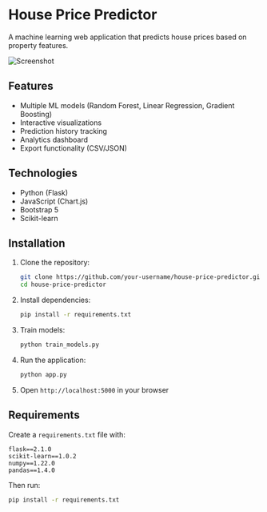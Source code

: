 # House Price Predictor

A machine learning web application that predicts house prices based on property features.

![Screenshot](screenshot.png) <!-- Add a screenshot later -->

## Features

- Multiple ML models (Random Forest, Linear Regression, Gradient Boosting)
- Interactive visualizations
- Prediction history tracking
- Analytics dashboard
- Export functionality (CSV/JSON)

## Technologies

- Python (Flask)
- JavaScript (Chart.js)
- Bootstrap 5
- Scikit-learn

## Installation

1. Clone the repository:
   ```bash
   git clone https://github.com/your-username/house-price-predictor.git
   cd house-price-predictor
   ```

2. Install dependencies:
   ```bash
   pip install -r requirements.txt
   ```

3. Train models:
   ```bash
   python train_models.py
   ```

4. Run the application:
   ```bash
   python app.py
   ```

5. Open `http://localhost:5000` in your browser

## Requirements

Create a `requirements.txt` file with:

```
flask==2.1.0
scikit-learn==1.0.2
numpy==1.22.0
pandas==1.4.0
```

Then run:
```bash
pip install -r requirements.txt
```